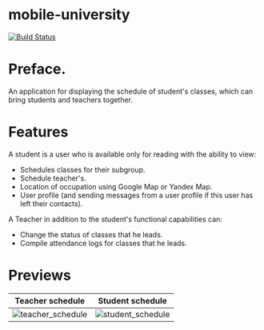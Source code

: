 # mobile-university

[![Build Status](https://app.bitrise.io/app/871332af0fde5b52/status.svg?token=v6FVMa671cZXbhcKCezaWw)](https://app.bitrise.io/app/871332af0fde5b52)

# Preface.
An application for displaying the schedule of student's classes, which can bring students and teachers together.

# Features
A student is a user who is available only for reading with the ability to view:
- Schedules classes for their subgroup.
- Schedule teacher's.
- Location of occupation using Google Map or Yandex Map.
- User profile (and sending messages from a user profile if this user has left their contacts).

A Teacher in addition to the student's functional capabilities can:
- Change the status of classes that he leads.
- Compile attendance logs for classes that he leads.



# Previews
| Teacher schedule  | Student schedule |
| ------------- | ------------- |
| ![teacher_schedule](https://user-images.githubusercontent.com/26083647/60880287-0bc22d80-a24c-11e9-8e63-b0b15de48636.jpg)| ![student_schedule](https://user-images.githubusercontent.com/26083647/60880285-0bc22d80-a24c-11e9-9ce7-2e73c4bec5c5.jpg)  |
